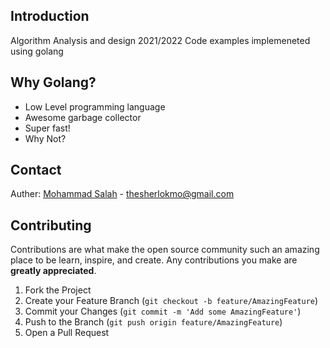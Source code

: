 ## Introduction
Algorithm Analysis and design 2021/2022 Code examples implemeneted using golang 

## Why Golang?
* Low Level programming language
* Awesome garbage collector
* Super fast!
* Why Not?

## Contact
Auther: [Mohammad Salah](https://facebook.com/realmosalah) - thesherlokmo@gmail.com

## Contributing

Contributions are what make the open source community such an amazing place to be learn, inspire, and create. Any contributions you make are **greatly appreciated**.

1. Fork the Project
2. Create your Feature Branch (`git checkout -b feature/AmazingFeature`)
3. Commit your Changes (`git commit -m 'Add some AmazingFeature'`)
4. Push to the Branch (`git push origin feature/AmazingFeature`)
5. Open a Pull Request